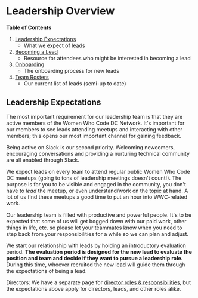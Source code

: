# Leadership Overview

**Table of Contents**

1. [Leadership Expectations](https://github.com/womenwhocodedc/organization/blob/master/leadership-resources/leadership_overview.md#leadership-expectations)
    -  What we expect of leads
1. [Becoming a Lead](https://github.com/womenwhocodedc/organization/blob/master/leadership-resources/becoming_a_leader.md)
    -  Resource for attendees who might be interested in becoming a lead
1. [Onboarding](https://github.com/womenwhocodedc/organization/blob/master/leadership-resources/onboarding.md)
    -  The onboarding process for new leads
1. [Team Rosters](https://github.com/womenwhocodedc/organization/blob/master/leadership-resources/our_leaders.md)
    -  Our current list of leads (semi-up to date)


## Leadership Expectations

The most important requirement for our leadership team is that they are active members of the Women Who Code DC Network. It's important for our members to see leads attending meetups and interacting with other members; this opens our most important channel for gaining feedback. 

Being active on Slack is our second priority. Welcoming newcomers, encouraging conversations and providing a nurturing technical community are all enabled through Slack.

We expect leads on every team to attend regular public Women Who Code DC meetups (going to tons of leadership meetings doesn't count!). The purpose is for you to be visible and engaged in the community, you don't have to *lead* the meetup, or even understand/work on the topic at hand. A lot of us find these meetups a good time to put an hour into WWC-related work. 

Our leadership team is filled with productive and powerful people. It's to be expected that some of us will get bogged down with our paid work, other things in life, etc. so please let your teammates know when you need to step back from your responsibilities for a while so we can plan and adjust. 

We start our relationship with leads by holding an introductory evaluation period. **The evaluation period is designed for the new lead to evaluate the position and team and decide if they want to pursue a leadership role.** During this time, whoever recruited the new lead will guide them through the expectations of being a lead.

Directors: We have a separate page for [director roles & responsibilities](#), but the expectations above apply for directors, leads, and other roles alike. 
